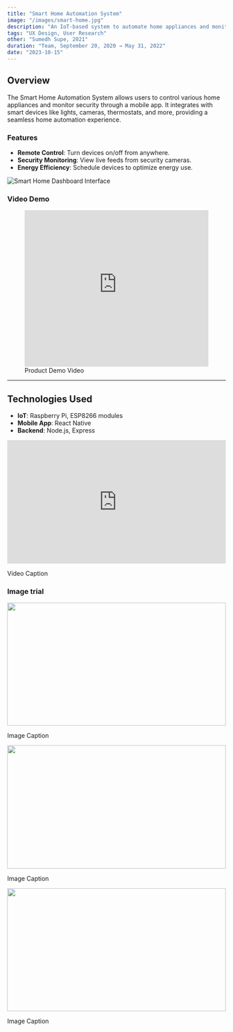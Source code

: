 ```yaml
---
title: "Smart Home Automation System"
image: "/images/smart-home.jpg"
description: "An IoT-based system to automate home appliances and monitor home security using a mobile app."
tags: "UX Design, User Research"
other: "Sumedh Supe, 2021"
duration: "Team, September 20, 2020 → May 31, 2022"
date: "2023-10-15"
---
```


## Overview

The Smart Home Automation System allows users to control various home appliances and monitor security through a mobile app. It integrates with smart devices like lights, cameras, thermostats, and more, providing a seamless home automation experience.

### Features

- **Remote Control**: Turn devices on/off from anywhere.
- **Security Monitoring**: View live feeds from security cameras.
- **Energy Efficiency**: Schedule devices to optimize energy use.

![Smart Home Dashboard Interface](/images/smart-home-dashboard.png)

### Video Demo

<figure>
  <iframe 
    src="https://www.youtube.com/embed/dQw4w9WgXcQ" 
    frameborder="0" 
    allow="accelerometer; autoplay; clipboard-write; encrypted-media; gyroscope; picture-in-picture" 
    allowfullscreen
    style="width: 100%; height: 360px;">
  </iframe>
  <figcaption>Product Demo Video</figcaption>
</figure>

---

## Technologies Used

- **IoT**: Raspberry Pi, ESP8266 modules
- **Mobile App**: React Native
- **Backend**: Node.js, Express

<div style="position: relative; width: 100%; padding-top: 56.25%;">
  <iframe
    src="https://www.youtube.com/embed/dQw4w9WgXcQ"
    frameBorder="0"
    className="w-full h-full"
    allow="accelerometer; autoplay; clipboard-write; encrypted-media; gyroscope; picture-in-picture"
    style = "position: absolute; top: 0; left: 0; width: 100%; height: 100%; border: 0;";
    allowFullScreen
  ></iframe>
</div>
<p className="text-sm text-gray-400 mt-2 text-center">Video Caption</p>

### Image trial
<div style="position: relative; width: 100%; padding-top: 56.25%;">
  <img
    src="/images/smart-home-dashboard.png"
    frameBorder="0"
    style = "position: absolute; top: 0; left: 0; width: 100%; height: 100%; border: 0;margin:0;";
  />
</div>
<p className="text-sm text-gray-400 mt-2 text-center">Image Caption</p>

<div className="grid grid-cols-2 gap-4">
    <div>
        <div style="position: relative; width: 100%; padding-top: 56.25%;">
        <img
            src="/images/smart-home-dashboard.png"
            frameBorder="0"
            style = "position: absolute; top: 0; left: 0; width: 100%; height: 100%; border: 0;margin:0;";
        />
        </div>
        <p className="text-sm text-gray-400 mt-2 text-center">Image Caption</p>
    </div>
    <div>
        <div style="position: relative; width: 100%; padding-top: 56.25%;">
        <img
            src="/images/smart-home-dashboard.png"
            frameBorder="0"
            style = "position: absolute; top: 0; left: 0; width: 100%; height: 100%; border: 0;margin:0;";
        />
        </div>
        <p className="text-sm text-gray-400 mt-2 text-center">Image Caption</p>
    </div>
</div>